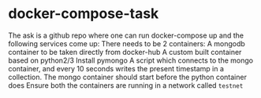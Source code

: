 # docker-compose-task
The ask is a github repo where one can run docker-compose up and the following services come up: There needs to be 2 containers:  A mongodb container to be taken directly from docker-hub A custom built container based on python2/3  Install pymongo A script which connects to the mongo container, and every 10 seconds writes the present timestamp in a collection.  The mongo container should start before the python container does  Ensure both the containers are running in a network called `testnet` 
